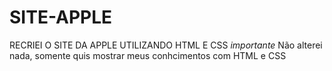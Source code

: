 # SITE-APPLE
RECRIEI O SITE DA APPLE UTILIZANDO HTML E CSS
*importante*
Não alterei nada, somente quis mostrar meus conhcimentos com HTML e CSS
